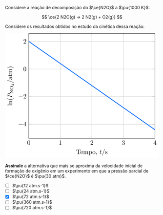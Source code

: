 Considere  a reação de decomposição do $\ce{N2O}$ a $\pu{1000 K}$:

$$
\ce{2 N2O(g) -> 2 N2(g) + O2(g)}
$$

Considere os resultados obtidos no estudo da cinética dessa reação:

![Gráfico](3D21-1P.svg)

**Assinale** a alternativa que mais se aproxima da velocidade inicial de formação de oxigênio em um experimento em que a pressão parcial de $\ce{N2O}$ é $\pu{30 atm}$.

- [ ] $\pu{12 atm.s-1}$
- [ ] $\pu{24 atm.s-1}$
- [x] $\pu{72 atm.s-1}$
- [ ] $\pu{360 atm.s-1}$
- [ ] $\pu{720 atm.s-1}$
